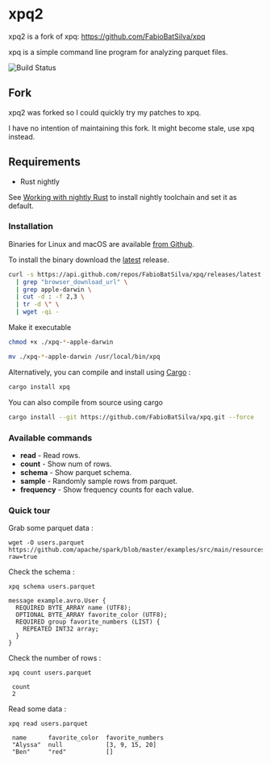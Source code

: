 # xpq2

xpq2 is a fork of xpq: https://github.com/FabioBatSilva/xpq

xpq is a simple command line program for analyzing parquet files.

![Build Status](https://github.com/FabioBatSilva/xpq/workflows/ci/badge.svg?branch=master)

## Fork

xpq2 was forked so I could quickly try my patches to xpq.

I have no intention of maintaining this fork. It might become stale, use xpq
instead.

## Requirements
- Rust nightly

See [Working with nightly Rust](https://github.com/rust-lang-nursery/rustup.rs/blob/master/README.md#working-with-nightly-rust)
to install nightly toolchain and set it as default.

### Installation
Binaries for Linux and macOS are available [from Github](https://github.com/FabioBatSilva/xpq/releases/latest).

To install the binary download the [latest](https://github.com/FabioBatSilva/xpq/releases/latest) release.

```bash
curl -s https://api.github.com/repos/FabioBatSilva/xpq/releases/latest \
  | grep "browser_download_url" \
  | grep apple-darwin \
  | cut -d : -f 2,3 \
  | tr -d \" \
  | wget -qi -
```

Make it executable
```bash
chmod +x ./xpq-*-apple-darwin

mv ./xpq-*-apple-darwin /usr/local/bin/xpq
```

Alternatively, you can compile and install using [Cargo](https://crates.io/install) :

```bash
cargo install xpq
```

You can also compile from source using cargo

```bash
cargo install --git https://github.com/FabioBatSilva/xpq.git --force
```

### Available commands

* **read** - Read rows.
* **count** - Show num of rows.
* **schema** - Show parquet schema.
* **sample** - Randomly sample rows from parquet.
* **frequency** - Show frequency counts for each value.

### Quick tour

Grab some parquet data :

```
wget -O users.parquet https://github.com/apache/spark/blob/master/examples/src/main/resources/users.parquet?raw=true

```

Check the schema :
```
xpq schema users.parquet

message example.avro.User {
  REQUIRED BYTE_ARRAY name (UTF8);
  OPTIONAL BYTE_ARRAY favorite_color (UTF8);
  REQUIRED group favorite_numbers (LIST) {
    REPEATED INT32 array;
  }
}
```

Check the number of rows :
```
xpq count users.parquet

 count
 2
```

Read some data :
```
xpq read users.parquet

 name      favorite_color  favorite_numbers
 "Alyssa"  null            [3, 9, 15, 20]
 "Ben"     "red"           []
```
